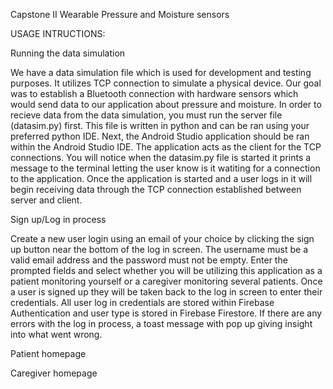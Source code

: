 Capstone II Wearable Pressure and Moisture sensors

USAGE INTRUCTIONS:

Running the data simulation

We have a data simulation file which is used for development and testing purposes. It utilizes TCP connection to simulate a physical device. Our goal was to establish a Bluetooth connection with hardware sensors which would send data to our application about pressure and moisture.
In order to recieve data from the data simulation, you must run the server file (datasim.py) first. This file is written in python and can be ran using your preferred python IDE. Next, the Android Studio application should be ran within the Android Studio IDE. The application acts as the client for the TCP connections. You will notice when the datasim.py file is started it prints a message to the terminal letting the user know is it watiting for a connection to the application. Once the application is started and a user logs in it will begin receiving data through the TCP connection established between server and client.

Sign up/Log in process

Create a new user login using an email of your choice by clicking the sign up button near the bottom of the log in screen. The username must be a valid email address and the password must not be empty. Enter the prompted fields and select whether you will be utilizing this application as a patient monitoring yourself or a caregiver monitoring several patients. Once a user is signed up they will be taken back to the log in screen to enter their credentials. All user log in credentials are stored within Firebase Authentication and user type is stored in Firebase Firestore. If there are any errors with the log in process, a toast message with pop up giving insight into what went wrong.

Patient homepage

Caregiver homepage

